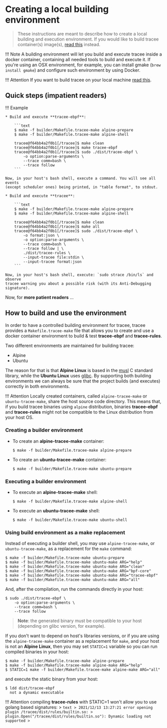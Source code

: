 # Creating a local building environment

> These instructions are meant to describe how to create a local building and
> execution environment. If you would like to build tracee container(s)
> image(s), [read this](./containers.md) instead.

!!! Note
    A building environment will let you build and execute tracee inside a docker
    container, containing all needed tools to build and execute it. If you're
    using an OSX environment, for example, you can install gmake (`brew install
    gmake`) and configure such environment by using Docker.

!!! Attention
    If you want to build tracee on your local machine
    [read this](./building.md).


## Quick steps (**impatient readers**)

!!! Example

    * Build and execute **tracee-ebpf**:
    
        ```text
        $ make -f builder/Makefile.tracee-make alpine-prepare
        $ make -f builder/Makefile.tracee-make alpine-shell
        
        tracee@f64bb4a2f0b1[/tracee]$ make clean
        tracee@f64bb4a2f0b1[/tracee]$ make tracee-ebpf
        tracee@f64bb4a2f0b1[/tracee]$ sudo ./dist/tracee-ebpf \
            -o option:parse-arguments \
            --trace comm=bash \
            --trace follow
        ```
    
    Now, in your host's bash shell, execute a command. You will see all events
    (except scheduler ones) being printed, in "table format", to stdout.
    
    * Build and execute **tracee**:
    
        ```text
        $ make -f builder/Makefile.tracee-make alpine-prepare
        $ make -f builder/Makefile.tracee-make alpine-shell
        
        tracee@f64bb4a2f0b1[/tracee]$ make clean
        tracee@f64bb4a2f0b1[/tracee]$ make all
        tracee@f64bb4a2f0b1[/tracee]$ sudo ./dist/tracee-ebpf \
            -o format:json \
            -o option:parse-arguments \
            --trace comm=bash \
            --trace follow | \
            ./dist/tracee-rules \
            --input-tracee file:stdin \
            --input-tracee format:json
        ```
    
    Now, in your host's bash shell, execute: `sudo strace /bin/ls` and observe
    tracee warning you about a possible risk (with its Anti-Debugging signature).

Now, for **more patient readers** ...

## How to build and use the environment

In order to have a controlled building environment for tracee, tracee provides
a `Makefile.tracee-make` file that allows you to create and use a docker
container environment to build & test **tracee-ebpf** and **tracee-rules**.

Two different environments are maintained for building tracee:

* Alpine
* Ubuntu

The reason for that is that **Alpine Linux** is based in the
[musl](https://en.wikipedia.org/wiki/Musl) C standard library, while the
**Ubuntu Linux** uses [glibc](https://en.wikipedia.org/wiki/Glibc). By
supporting both building environments we can always be sure that the project
builds (and executes) correctly in both environments.

!!! Attention
    Locally created containers, called `alpine-tracee-make` or
    `ubuntu-tracee-make`, share the host source code directory. This means
    that, if you build tracee binaries using `alpine` distribution, binaries
    **tracee-ebpf** and **tracee-rules** might not be compatible to the Linux
    distribution from your host OS.

### Creating a builder environment

* To create an **alpine-tracee-make** container:

    ```text
    $ make -f builder/Makefile.tracee-make alpine-prepare
    ```

* To create an **ubuntu-tracee-make** container:

    ```text
    $ make -f builder/Makefile.tracee-make ubuntu-prepare
    ```

### Executing a builder environment

* To execute an **alpine-tracee-make** shell:

    ```text
    $ make -f builder/Makefile.tracee-make alpine-shell
    ```

* To execute an **ubuntu-tracee-make** shell:

    ```text
    $ make -f builder/Makefile.tracee-make ubuntu-shell
    ```

### Using build environment as a **make** replacement

Instead of executing a builder shell, you may use `alpine-tracee-make`, or
`ubuntu-tracee-make`, as a replacement for the `make` command:

```text
$ make -f builder/Makefile.tracee-make ubuntu-prepare
$ make -f builder/Makefile.tracee-make ubuntu-make ARG="help"
$ make -f builder/Makefile.tracee-make ubuntu-make ARG="clean"
$ make -f builder/Makefile.tracee-make ubuntu-make ARG="bpf-core"
$ make -f builder/Makefile.tracee-make ubuntu-make ARG="tracee-ebpf"
$ make -f builder/Makefile.tracee-make ubuntu-make ARG="all"
```

And, after the compilation, run the commands directly in your host:

```text
$ sudo ./dist/tracee-ebpf \
    -o option:parse-arguments \
    --trace comm=bash \
    --trace follow
```

> **Note**: the generated binary must be compatible to your host (depending on
> glibc version, for example).

If you don't want to depend on host's libraries versions, or if you are using
the `alpine-tracee-make` container as a replacement for `make`, and your host
is not an **Alpine Linux**, then you may set `STATIC=1` variable so you can run
compiled binaries in your host:

```text
$ make -f builder/Makefile.tracee-make alpine-prepare
$ make -f builder/Makefile.tracee-make alpine-make ARG="help"
$ STATIC=1 make -f builder/Makefile.tracee-make alpine-make ARG="all"
```

and execute the static binary from your host:

```text
$ ldd dist/tracee-ebpf
  not a dynamic executable
```

!!! Attention
    compiling **tracee-rules** with STATIC=1 won't allow you to use golang based
    signatures:
    > ```text
    > 2021/12/13 13:27:21 error opening plugin /tracee/dist/rules/builtin.so:
    > plugin.Open("/tracee/dist/rules/builtin.so"): Dynamic loading not supported
    > ```
